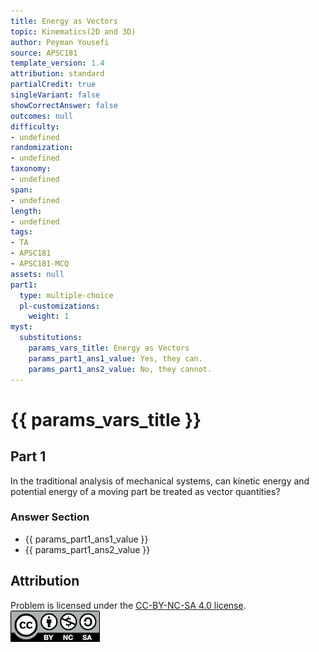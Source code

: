 ```yaml
---
title: Energy as Vectors
topic: Kinematics(2D and 3D)
author: Peyman Yousefi
source: APSC181
template_version: 1.4
attribution: standard
partialCredit: true
singleVariant: false
showCorrectAnswer: false
outcomes: null
difficulty:
- undefined
randomization:
- undefined
taxonomy:
- undefined
span:
- undefined
length:
- undefined
tags:
- TA
- APSC181
- APSC181-MCQ
assets: null
part1:
  type: multiple-choice
  pl-customizations:
    weight: 1
myst:
  substitutions:
    params_vars_title: Energy as Vectors
    params_part1_ans1_value: Yes, they can.
    params_part1_ans2_value: No, they cannot.
---
```

# {{ params_vars_title }}

## Part 1

In the traditional analysis of mechanical systems, can kinetic energy and potential energy of a moving part be treated as vector quantities?

### Answer Section

- {{ params_part1_ans1_value }}
- {{ params_part1_ans2_value }}

## Attribution

Problem is licensed under the [CC-BY-NC-SA 4.0 license](https://creativecommons.org/licenses/by-nc-sa/4.0/).<br> ![The Creative Commons 4.0 license requiring attribution-BY, non-commercial-NC, and share-alike-SA license.](https://raw.githubusercontent.com/firasm/bits/master/by-nc-sa.png)